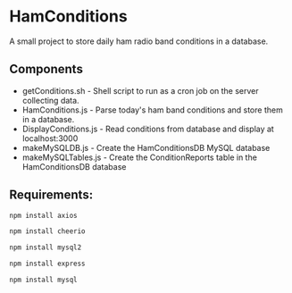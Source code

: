 # HamConditions
A small project to store daily ham radio band conditions in a database.

## Components
- getConditions.sh - Shell script to run as a cron job on the server collecting data.
- HamConditions.js - Parse today's ham band conditions and store them in a database.
- DisplayConditions.js - Read conditions from database and display at localhost:3000
- makeMySQLDB.js - Create the HamConditionsDB MySQL database
- makeMySQLTables.js - Create the ConditionReports table in the HamConditionsDB database

## Requirements:
```sh
npm install axios
```

```sh
npm install cheerio
```

```sh
npm install mysql2
```

```sh
npm install express
```

```sh
npm install mysql
```
